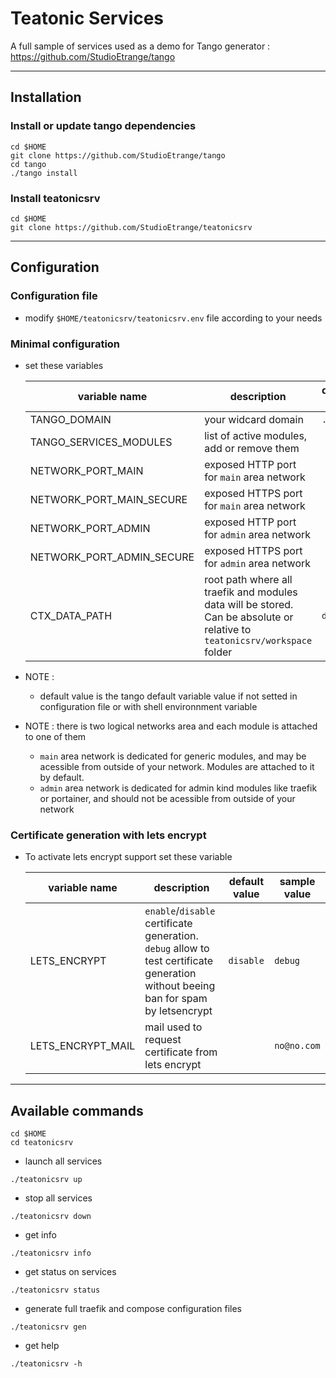 # Teatonic Services

A full sample of services used as a demo for Tango generator : https://github.com/StudioEtrange/tango

---
## Installation


### Install or update tango dependencies


```
cd $HOME
git clone https://github.com/StudioEtrange/tango
cd tango
./tango install
```


### Install teatonicsrv

```
cd $HOME
git clone https://github.com/StudioEtrange/teatonicsrv
```

---
## Configuration


### Configuration file


* modify `$HOME/teatonicsrv/teatonicsrv.env` file according to your needs

### Minimal configuration

* set these variables

    |variable name|description|default value|sample value|
    |-|-|-|-|
    |TANGO_DOMAIN|your widcard domain|`.*`|`domain.org`|
    |TANGO_SERVICES_MODULES|list of active modules, add or remove them||`whoami codeserver`|
    |NETWORK_PORT_MAIN|exposed HTTP port for `main` area network||`80`|
    |NETWORK_PORT_MAIN_SECURE|exposed HTTPS port for `main` area network||`443`|
    |NETWORK_PORT_ADMIN|exposed HTTP port for `admin` area network||`58000`|
    |NETWORK_PORT_ADMIN_SECURE|exposed HTTPS port for `admin` area network||`58343`|
    |CTX_DATA_PATH|root path where all traefik and modules data will be stored. Can be absolute or relative to `teatonicsrv/workspace` folder|`data`|`data`|

* NOTE :
    * default value is the tango default variable value if not setted in configuration file or with shell environnment variable

* NOTE : there is two logical networks area and each module is attached to one of them
    * `main` area network is dedicated for generic modules, and may be acessible from outside of your network. Modules are attached to it by default.
    * `admin` area network is dedicated for admin kind modules like traefik or portainer, and should not be acessible from outside of your network

### Certificate generation with lets encrypt

* To activate lets encrypt support set these variable

    |variable name|description|default value|sample value|
    |-|-|-|-|
    |LETS_ENCRYPT|`enable`/`disable` certificate generation. `debug` allow to test certificate generation without beeing ban for spam by letsencrypt|`disable`|`debug`|
    |LETS_ENCRYPT_MAIL|mail used to request certificate from lets encrypt||`no@no.com`|

---
## Available commands

```
cd $HOME
cd teatonicsrv
```



* launch all services
```
./teatonicsrv up
```

* stop all services
```
./teatonicsrv down
```

* get info
```
./teatonicsrv info
```

* get status on services
```
./teatonicsrv status
```

* generate full traefik and compose configuration files
```
./teatonicsrv gen
```

* get help
```
./teatonicsrv -h
```